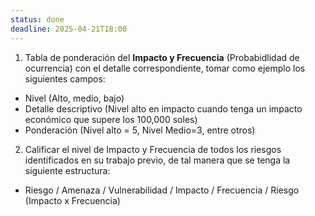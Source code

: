 ```yaml
---
status: done
deadline: 2025-04-21T18:00
---
```

1. Tabla de ponderación del **Impacto y Frecuencia** (Probabidlidad de ocurrencia) con el detalle correspondiente, tomar como ejemplo los siguientes campos:

- Nivel (Alto, medio, bajo)
- Detalle descriptivo (Nivel alto en impacto cuando tenga un impacto económico que supere los 100,000 soles)
- Ponderación (Nivel alto = 5, Nivel Medio=3, entre otros)

2. Calificar el nivel de Impacto y Frecuencia de todos los riesgos identificados en su trabajo previo, de tal manera que se tenga la siguiente estructura:

- Riesgo / Amenaza / Vulnerabilidad / Impacto / Frecuencia / Riesgo (Impacto x Frecuencia)
